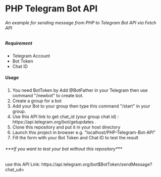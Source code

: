 <h1>PHP Telegram Bot API</h1>
<h6>An example for sending message from PHP to Telegram Bot API via Fetch API</h6>

<h5>Requirement</h5>
<ul>
  <li>Telegram Account</li>
  <li>Bot Token</li>
  <li>Chat ID</li>
</ul>
<h5>Usage</h5>
<ol>
  <li>You need BotToken by Add @BotFather in your Telegram then use command "/newbot" to create bot.</li>
  <li>Create a group for a bot</li>
  <li>Add your Bot to your group then type this command "/start" in your group.</li>
  <li>Use this API link to get chat_id (your group chat id) : https://api.telegram.org/bot<YorBotToken>/getupdates .</li>
  <li>Clone this repository and put it in your host directory</li>
  <li>Launch this project in browser e.g. "localhost/PHP-Telegram-Bot-API"</li>
  <li>Fill the form with your Bot Token and Chat ID to test the result</li>
</ol>
<h6><i>***If you want to test your bot without this repository***</i></h6>
  use this API Link: https://api.telegram.org/bot$BotToken/sendMessage?chat_ud=<YouGroupChatID></YouGroupChatID>
